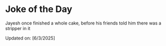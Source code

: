 # Joke of the Day

<!-- #joke -->
Jayesh once finished a whole cake, before his friends told him there was a stripper in it

Updated on: [6/3/2025]
<!-- #jokeEnd -->